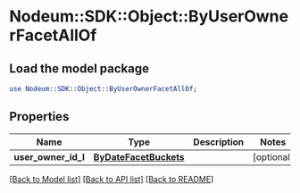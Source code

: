 # Nodeum::SDK::Object::ByUserOwnerFacetAllOf

## Load the model package
```perl
use Nodeum::SDK::Object::ByUserOwnerFacetAllOf;
```

## Properties
Name | Type | Description | Notes
------------ | ------------- | ------------- | -------------
**user_owner_id_l** | [**ByDateFacetBuckets**](ByDateFacetBuckets.md) |  | [optional] 

[[Back to Model list]](../README.md#documentation-for-models) [[Back to API list]](../README.md#documentation-for-api-endpoints) [[Back to README]](../README.md)


